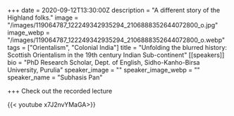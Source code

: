 +++
date = 2020-09-12T13:30:00Z
description = "A different story of the Highland folks."
image = "/images/119064787_122249342935294_2106888352644072800_o.jpg"
image_webp = "/images/119064787_122249342935294_2106888352644072800_o.webp"
tags = ["Orientalism", "Colonial India"]
title = "Unfolding the blurred history: Scottish Orientalism in the 19th century Indian Sub-continent"
[[speakers]]
bio = "PhD Research Scholar, Dept. of English, Sidho-Kanho-Birsa University, Purulia"
speaker_image = ""
speaker_image_webp = ""
speaker_name = "Subhasis Pan"

+++
Check out the recorded lecture

{{< youtube x7J2nvYMaGA>}}
